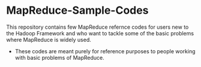 # MapReduce-Sample-Codes
This repository contains few MapReduce refernce codes for users new to the Hadoop Framework and who want to tackle some of the basic problems where MapReduce is widely used. 
* These codes are  meant purely for reference purposes to people working with basic problems of MapReduce.

